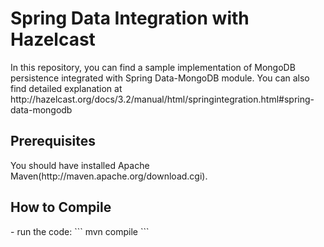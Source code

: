 <h1>Spring Data Integration with Hazelcast</h1>
In this repository, you can find a sample implementation of MongoDB persistence integrated with Spring Data-MongoDB module. You can also find detailed explanation at http://hazelcast.org/docs/3.2/manual/html/springintegration.html#spring-data-mongodb

<h2>Prerequisites</h2>
You should have installed Apache Maven(http://maven.apache.org/download.cgi).

<h2>How to Compile</h2>
- run the code:
```
mvn compile
```